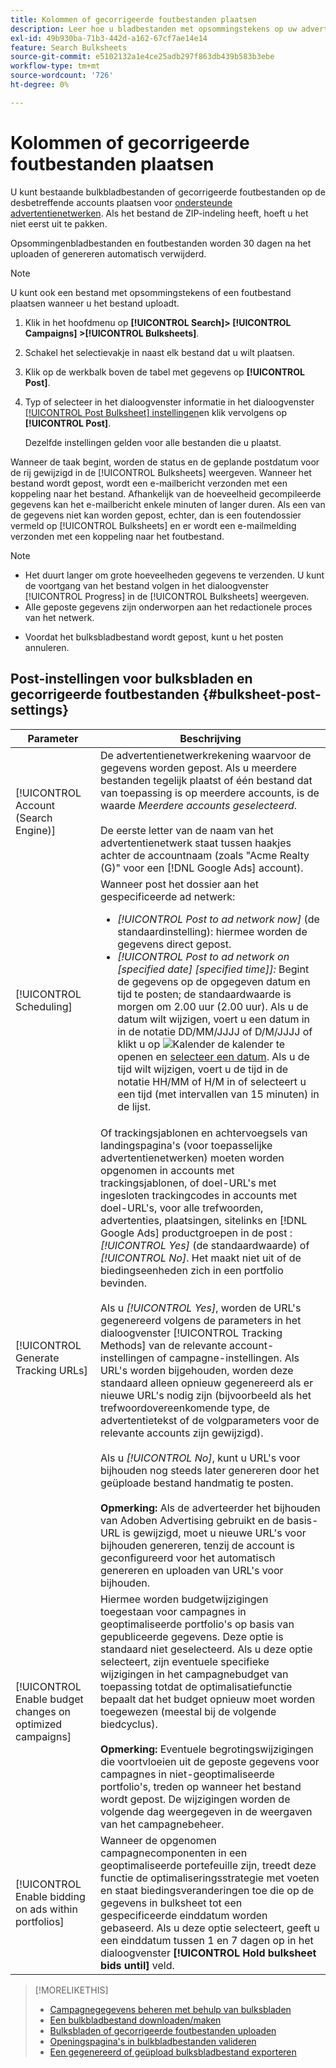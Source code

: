 ```yaml
---
title: Kolommen of gecorrigeerde foutbestanden plaatsen
description: Leer hoe u bladbestanden met opsommingstekens op uw advertentienetwerken kunt plaatsen.
exl-id: 49b930ba-71b3-442d-a162-67cf7ae14e14
feature: Search Bulksheets
source-git-commit: e5102132a1e4ce25adb297f863db439b583b3ebe
workflow-type: tm+mt
source-wordcount: '726'
ht-degree: 0%

---
```


# Kolommen of gecorrigeerde foutbestanden plaatsen

U kunt bestaande bulkbladbestanden of gecorrigeerde foutbestanden op de desbetreffende accounts plaatsen voor [ondersteunde advertentienetwerken](bulksheet-about.md#bulksheet-functionality-by-network). Als het bestand de ZIP-indeling heeft, hoeft u het niet eerst uit te pakken.

Opsommingenbladbestanden en foutbestanden worden 30 dagen na het uploaden of genereren automatisch verwijderd.

>[!NOTE]
>U kunt ook een bestand met opsommingstekens of een foutbestand plaatsen wanneer u het bestand uploadt.

1. Klik in het hoofdmenu op **[!UICONTROL Search]> [!UICONTROL Campaigns] >[!UICONTROL Bulksheets]**.

1. Schakel het selectievakje in naast elk bestand dat u wilt plaatsen.

1. Klik op de werkbalk boven de tabel met gegevens op **[!UICONTROL Post]**.

1. Typ of selecteer in het dialoogvenster informatie in het dialoogvenster [[!UICONTROL Post Bulksheet] instellingen](#bulksheet-post-settings)en klik vervolgens op **[!UICONTROL Post]**.

   Dezelfde instellingen gelden voor alle bestanden die u plaatst.

Wanneer de taak begint, worden de status en de geplande postdatum voor de rij gewijzigd in de [!UICONTROL Bulksheets] weergeven. Wanneer het bestand wordt gepost, wordt een e-mailbericht verzonden met een koppeling naar het bestand. Afhankelijk van de hoeveelheid gecompileerde gegevens kan het e-mailbericht enkele minuten of langer duren. Als een van de gegevens niet kan worden gepost, echter, dan is een foutendossier vermeld op [!UICONTROL Bulksheets] en er wordt een e-mailmelding verzonden met een koppeling naar het foutbestand.

>[!NOTE]
>
>* Het duurt langer om grote hoeveelheden gegevens te verzenden. U kunt de voortgang van het bestand volgen in het dialoogvenster [!UICONTROL Progress] in de [!UICONTROL Bulksheets] weergeven.
>* Alle geposte gegevens zijn onderworpen aan het redactionele proces van het netwerk.
* Voordat het bulksbladbestand wordt gepost, kunt u het posten annuleren.

## Post-instellingen voor bulksbladen en gecorrigeerde foutbestanden {#bulksheet-post-settings}

| Parameter | Beschrijving |
|----|----|
| [!UICONTROL Account (Search Engine)] | De advertentienetwerkrekening waarvoor de gegevens worden gepost. Als u meerdere bestanden tegelijk plaatst of één bestand dat van toepassing is op meerdere accounts, is de waarde <i>Meerdere accounts geselecteerd</i>.<br><br>De eerste letter van de naam van het advertentienetwerk staat tussen haakjes achter de accountnaam (zoals &quot;Acme Realty (G)&quot; voor een [!DNL Google Ads] account). |
| [!UICONTROL Scheduling] | Wanneer post het dossier aan het gespecificeerde ad netwerk:<ul><li><i>[!UICONTROL Post to ad network now]</i> (de standaardinstelling): hiermee worden de gegevens direct gepost.</li><li><i>[!UICONTROL Post to ad network on \[specified date\] \[specified time\]]:</i> Begint de gegevens op de opgegeven datum en tijd te posten; de standaardwaarde is morgen om 2.00 uur (2.00 uur). Als u de datum wilt wijzigen, voert u een datum in in de notatie DD/MM/JJJJ of D/M/JJJJ of klikt u op ![Kalender](assets/calendar.png "Kalender") de kalender te openen en [selecteer een datum](/help/search-social-commerce/common-tasks/navigation-editing-selection/calendar.md). Als u de tijd wilt wijzigen, voert u de tijd in de notatie HH/MM of H/M in of selecteert u een tijd (met intervallen van 15 minuten) in de lijst.</li></ul> |
| [!UICONTROL Generate Tracking URLs] | Of trackingsjablonen en achtervoegsels van landingspagina&#39;s (voor toepasselijke advertentienetwerken) moeten worden opgenomen in accounts met trackingsjablonen, of doel-URL&#39;s met ingesloten trackingcodes in accounts met doel-URL&#39;s, voor alle trefwoorden, advertenties, plaatsingen, sitelinks en [!DNL Google Ads] productgroepen in de post : <i>[!UICONTROL Yes]</i> (de standaardwaarde) of <i>[!UICONTROL No]</i>. Het maakt niet uit of de biedingseenheden zich in een portfolio bevinden.<br><br>Als u <i>[!UICONTROL Yes]</i>, worden de URL&#39;s gegenereerd volgens de parameters in het dialoogvenster [!UICONTROL Tracking Methods] van de relevante account-instellingen of campagne-instellingen. Als URL&#39;s worden bijgehouden, worden deze standaard alleen opnieuw gegenereerd als er nieuwe URL&#39;s nodig zijn (bijvoorbeeld als het trefwoordovereenkomende type, de advertentietekst of de volgparameters voor de relevante accounts zijn gewijzigd).<br><br>Als u <i>[!UICONTROL No]</i>, kunt u URL&#39;s voor bijhouden nog steeds later genereren door het geüploade bestand handmatig te posten.<br><br><b>Opmerking:</b> Als de adverteerder het bijhouden van Adoben Advertising gebruikt en de basis-URL is gewijzigd, moet u nieuwe URL&#39;s voor bijhouden genereren, tenzij de account is geconfigureerd voor het automatisch genereren en uploaden van URL&#39;s voor bijhouden. |
| [!UICONTROL Enable budget changes on optimized campaigns] | Hiermee worden budgetwijzigingen toegestaan voor campagnes in geoptimaliseerde portfolio&#39;s op basis van gepubliceerde gegevens. Deze optie is standaard niet geselecteerd. Als u deze optie selecteert, zijn eventuele specifieke wijzigingen in het campagnebudget van toepassing totdat de optimalisatiefunctie bepaalt dat het budget opnieuw moet worden toegewezen (meestal bij de volgende biedcyclus).<br><br><b>Opmerking:</b> Eventuele begrotingswijzigingen die voortvloeien uit de geposte gegevens voor campagnes in niet-geoptimaliseerde portfolio&#39;s, treden op wanneer het bestand wordt gepost. De wijzigingen worden de volgende dag weergegeven in de weergaven van het campagnebeheer. |
| [!UICONTROL Enable bidding on ads within portfolios] | Wanneer de opgenomen campagnecomponenten in een geoptimaliseerde portefeuille zijn, treedt deze functie de optimaliseringsstrategie met voeten en staat biedingsveranderingen toe die op de gegevens in bulksheet tot een gespecificeerde einddatum worden gebaseerd. Als u deze optie selecteert, geeft u een einddatum tussen 1 en 7 dagen op in het dialoogvenster **[!UICONTROL Hold bulksheet bids until]** veld. |

>[!MORELIKETHIS]
>
>* [Campagnegegevens beheren met behulp van bulksbladen](bulksheet-about.md)
>* [Een bulkbladbestand downloaden/maken](bulksheet-download.md)
>* [Bulksbladen of gecorrigeerde foutbestanden uploaden](bulksheet-upload.md)
>* [Openingspagina&#39;s in bulkbladbestanden valideren](bulksheet-validate-landing-pages.md)
>* [Een gegenereerd of geüpload bulksbladbestand exporteren](bulksheet-export.md)
